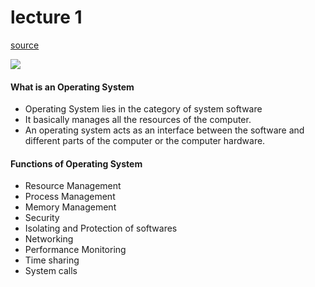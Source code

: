 # lecture 1
[source](https://www.geeksforgeeks.org/what-is-an-operating-system/)

<img src='https://media.geeksforgeeks.org/wp-content/uploads/20230510120545/OS1.webp'>

#### What is an Operating System
* Operating System lies in the category of system software
* It basically manages all the resources of the computer.
* An operating system acts as an interface between the software and different parts of the computer or the computer hardware.


#### Functions of Operating System
* Resource Management
* Process Management
* Memory Management
* Security
* Isolating and Protection of softwares
* Networking
* Performance Monitoring
* Time sharing
* System calls